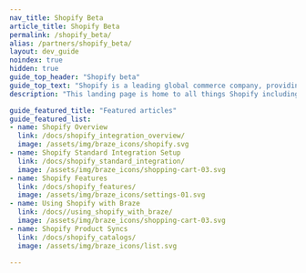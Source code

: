 ```yaml
---
nav_title: Shopify Beta
article_title: Shopify Beta
permalink: /shopify_beta/
alias: /partners/shopify_beta/
layout: dev_guide
noindex: true
hidden: true
guide_top_header: "Shopify beta"
guide_top_text: "Shopify is a leading global commerce company, providing trusted tools to start, grow, market, and manage a retail business of any size. Shopify makes commerce better for everyone with a platform and services that are engineered for reliability while delivering a better shopping experience for consumers everywhere."
description: "This landing page is home to all things Shopify including a Shopify overview, setting up Shopify, Shopify data processing, and more."

guide_featured_title: "Featured articles"
guide_featured_list:
- name: Shopify Overview
  link: /docs/shopify_integration_overview/
  image: /assets/img/braze_icons/shopify.svg
- name: Shopify Standard Integration Setup
  link: /docs/shopify_standard_integration/
  image: /assets/img/braze_icons/shopping-cart-03.svg
- name: Shopify Features
  link: /docs/shopify_features/
  image: /assets/img/braze_icons/settings-01.svg
- name: Using Shopify with Braze
  link: /docs//using_shopify_with_braze/
  image: /assets/img/braze_icons/shopping-cart-03.svg
- name: Shopify Product Syncs
  link: /docs/shopify_catalogs/
  image: /assets/img/braze_icons/list.svg

---
```

<br><br>